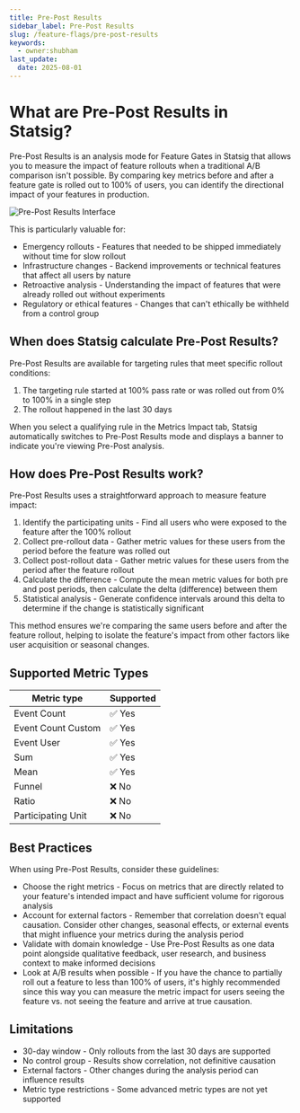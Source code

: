 ```yaml
---
title: Pre-Post Results
sidebar_label: Pre-Post Results
slug: /feature-flags/pre-post-results
keywords:
  - owner:shubham
last_update:
  date: 2025-08-01
---
```


# What are Pre-Post Results in Statsig?

Pre-Post Results is an analysis mode for Feature Gates in Statsig that allows you to measure the impact of feature rollouts when a traditional A/B comparison isn't possible. By comparing key metrics before and after a feature gate is rolled out to 100% of users, you can identify the directional impact of your features in production.

![Pre-Post Results Interface](/img/pre-post-results.png)

This is particularly valuable for:

- Emergency rollouts - Features that needed to be shipped immediately without time for slow rollout
- Infrastructure changes - Backend improvements or technical features that affect all users by nature
- Retroactive analysis - Understanding the impact of features that were already rolled out without experiments
- Regulatory or ethical features - Changes that can't ethically be withheld from a control group

## When does Statsig calculate Pre-Post Results?

Pre-Post Results are available for targeting rules that meet specific rollout conditions:

1. The targeting rule started at 100% pass rate or was rolled out from 0% to 100% in a single step
2. The rollout happened in the last 30 days

When you select a qualifying rule in the Metrics Impact tab, Statsig automatically switches to Pre-Post Results mode and displays a banner to indicate you're viewing Pre-Post analysis.

## How does Pre-Post Results work?

Pre-Post Results uses a straightforward approach to measure feature impact:

1. Identify the participating units - Find all users who were exposed to the feature after the 100% rollout
2. Collect pre-rollout data - Gather metric values for these users from the period before the feature was rolled out
3. Collect post-rollout data - Gather metric values for these users from the period after the feature rollout
4. Calculate the difference - Compute the mean metric values for both pre and post periods, then calculate the delta (difference) between them
5. Statistical analysis - Generate confidence intervals around this delta to determine if the change is statistically significant

This method ensures we're comparing the same users before and after the feature rollout, helping to isolate the feature's impact from other factors like user acquisition or seasonal changes.

## Supported Metric Types

| Metric type | Supported |
|-------------|-----------|
| Event Count | ✅ Yes |
| Event Count Custom | ✅ Yes |
| Event User | ✅ Yes |
| Sum | ✅ Yes |
| Mean | ✅ Yes |
| Funnel | ❌ No |
| Ratio | ❌ No |
| Participating Unit | ❌ No |

## Best Practices

When using Pre-Post Results, consider these guidelines:

- Choose the right metrics - Focus on metrics that are directly related to your feature's intended impact and have sufficient volume for rigorous analysis
- Account for external factors - Remember that correlation doesn't equal causation. Consider other changes, seasonal effects, or external events that might influence your metrics during the analysis period
- Validate with domain knowledge - Use Pre-Post Results as one data point alongside qualitative feedback, user research, and business context to make informed decisions
- Look at A/B results when possible - If you have the chance to partially roll out a feature to less than 100% of users, it's highly recommended since this way you can measure the metric impact for users seeing the feature vs. not seeing the feature and arrive at true causation.

## Limitations

- 30-day window - Only rollouts from the last 30 days are supported
- No control group - Results show correlation, not definitive causation
- External factors - Other changes during the analysis period can influence results
- Metric type restrictions - Some advanced metric types are not yet supported
